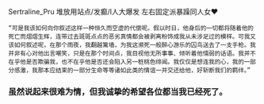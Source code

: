 Sertraline_Pru
堆放用站点/发癫/I人大爆发
左右固定派暴躁同人女❤







```
“可是我该如何向你叙述这样一种恒久而空虚的代偿呢。假以时日，他身后的一切都将随着他的死亡而熠熠生辉，连带过去斑斑点点的恶劣真情都会被剥离粉饰成我从未涉足过的模样。可我又该如何叙述呢，在那个雨夜，我翻越篱墙，为我这濒死一般醉心游乐的囚鸟送去了一支手枪。我并非有心对他出言嘲笑，只是在那个时间点，我目视他无所事事、倾听着他懦弱的话语。我并不在乎他是否欺骗我，也不在乎他是否还会陷入另一桩桃色绯闻。我仅仅是想连我的心，我的一部分感激，我那本应结束的一部分生命等等诸如此类的情谊一并交还给他，好斩断我们的羁绊。”
```

### 虽然说起来很难为情，但我诚挚的希望各位都当我已经死了。 ​​​
